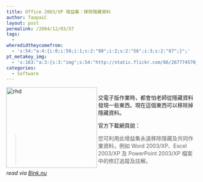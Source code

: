 ```yaml
---
title: Office 2003/XP 增益集：移除隱藏資料
author: TaopaiC
layout: post
permalink: /2004/12/03/57
tags:
  - 
wheredidtheycomefrom:
  - 's:54:"a:4:{i:0;i:58;i:1;s:2:"80";i:2;s:2:"56";i:3;s:2:"87";}";'
pt_metakey_img:
  - 's:163:"a:3:{s:3:"img";s:54:"http://static.flickr.com/86/267774570_f0a055c398_m.jpg";s:3:"alt";s:3:"rhd";s:3:"url";s:47:"http://www.flickr.com/photos/taopaic/267774570/";}";'
categories:
  - Software
---
```

[<img src="http://static.flickr.com/86/267774570_f0a055c398_m.jpg" title="rhd" alt="rhd" align="left" height="214" width="240" />][1]  
交電子版作業時，都會怕老師從隱藏資料發現一些東西。現在這個東西可以移除掉隱藏資料。

官方下載網頁說：

> 您可利用此增益集永遠移除隱藏及共同作業資料，例如 Word 2003/XP、Excel 2003/XP 及 PowerPoint 2003/XP 檔案中的修訂追蹤及註解。

*read via [Bink.nu][2]*

 [1]: http://www.flickr.com/photos/taopaic/267774570/ "Photo Sharing"
 [2]: http://bink.nu/?ArticleID=3022